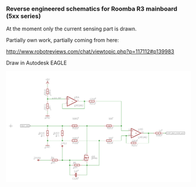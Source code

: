 ### Reverse engineered schematics for Roomba R3 mainboard (5xx series) 

At the moment only the current sensing part is drawn.

Partially own work, partially coming from here:

http://www.robotreviews.com/chat/viewtopic.php?p=117112#p139983

Draw in Autodesk EAGLE

![Schematic](https://raw.githubusercontent.com/martonmiklos/roomba_r3_reveng_schematic/master/sch.png "Schematic")

